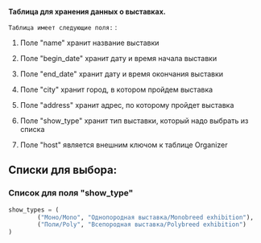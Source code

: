 **Таблица для хранения данных о выставках.**
 
`Таблица имеет следующие поля:`
:

  1. Поле "name" хранит название выставки

  2. Поле "begin_date" хранит дату и время начала выставки

  3. Поле "end_date" хранит дату и время окончания выставки

  4. Поле "city" хранит город, в котором пройдем выставка

  5. Поле "address" хранит адрес, по которому пройдет выставка
        
  6. Поле "show_type" хранит тип выставки, который надо выбрать из списка

  7. Поле "host" является внешним ключом к таблице Organizer

## Списки для выбора:

### Cписок для поля "show_type"

``` python
show_types = (
        ("Моно/Mono", "Однопородная выставка/Monobreed exhibition"),
        ("Поли/Poly", "Всепородная выставка/Polybreed exhibition")
)
```
